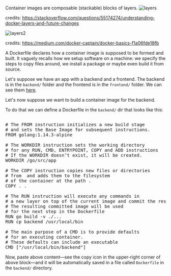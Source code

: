Container images are composable (stackable) blocks of layers.
![layers](https://i.stack.imgur.com/fotPN.jpg)

credits: https://stackoverflow.com/questions/55174274/understanding-docker-layers-and-future-changes

![layers2](https://miro.medium.com/max/1400/1*hZgRPWerZVbaGT8jJiJZVQ.jpeg)

credits: https://medium.com/docker-captain/docker-basics-f1a06fde18fb

A Dockerfile declares how a container image is supposed to be formed and built.
It vaguely recalls how we setup software on a machine:
we specify the steps to copy files around,
we install a package or maybe even build it from source.

Let's suppose we have an app with a backend and a frontend. The backend is in the `backend/` folder and the frontend is in the `frontend/` folder. We can see them [here](https://github.com/damdo/workshops/tree/master/intro-to-docker/assets/).

Let's now suppose we want to build a container image for the backend.

To do that we can define a Dockerfile in the `backend/` dir that looks like this:

<pre class="file" data-filename="backend/Dockerfile" data-target="replace">

# The FROM instruction initializes a new build stage
# and sets the Base Image for subsequent instructions.
FROM golang:1.14.3-alpine

# The WORKDIR instruction sets the working directory
# for any RUN, CMD, ENTRYPOINT, COPY and ADD instructions
# If the WORKDIR doesn’t exist, it will be created.
WORKDIR /go/src/app

# The COPY instruction copies new files or directories
# from <src> and adds them to the filesystem
# of the container at the path <dest>.
COPY . .

# The RUN instruction will execute any commands in
# a new layer on top of the current image and commit the results.
# The resulting committed image will be used
# for the next step in the Dockerfile
RUN go build -v ./...
RUN cp backend /usr/local/bin

# The main purpose of a CMD is to provide defaults
# for an executing container.
# These defaults can include an executable
CMD ["/usr/local/bin/backend"]
</pre>

Now, paste above content—see the copy icon in the upper-right corner of above block—and it will be automatically saved in a file called `Dockerfile` in the `backend/` directory.
